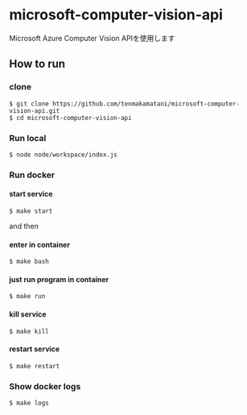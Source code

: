 # microsoft-computer-vision-api

Microsoft Azure Computer Vision APIを使用します

## How to run

### clone

```
$ git clone https://github.com/tenmakamatani/microsoft-computer-vision-api.git
$ cd microsoft-computer-vision-api
```

### Run local

```
$ node node/workspace/index.js
```

### Run docker

#### start service

```
$ make start
```

and then

#### enter in container

```
$ make bash
```

#### just run program in container

```
$ make run
```

#### kill service

```
$ make kill
```

#### restart service

```
$ make restart
```

### Show docker logs

```
$ make logs
```